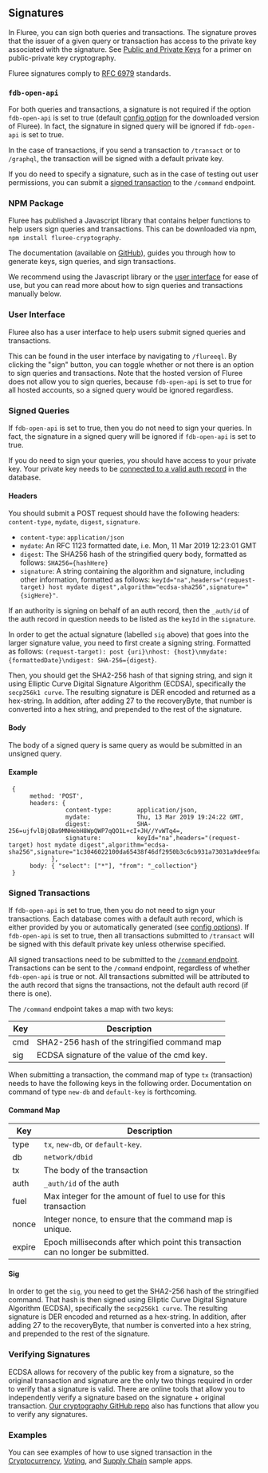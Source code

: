 ## Signatures

In Fluree, you can sign both queries and transactions. The signature proves that the issuer of a given query or transaction has access to the private key associated with the signature. See [Public and Private Keys](/docs/identity/public-private-keys) for a primer on public-private key cryptography.  

Fluree signatures comply to [RFC 6979](https://tools.ietf.org/html/rfc6979) standards.

### `fdb-open-api`
For both queries and transactions, a signature is not required if the option `fdb-open-api` is set to true (default [config option](/docs/getting-started/installation#config-options) for the downloaded version of Fluree). In fact, the signature in signed query will be ignored if `fdb-open-api` is set to true. 

In the case of transactions, if you send a transaction to `/transact` or to `/graphql`, the transaction will be signed with a default private key. 

If you do need to specify a signature, such as in the case of testing out user permissions, you can submit a [signed transaction](#signed-transactions) to the `/command` endpoint.  

### NPM Package

Fluree has published a Javascript library that contains helper functions to help users sign queries and transactions. This can be downloaded via npm, `npm install fluree-cryptography`. 

The documentation (available on <a href="https://github.com/fluree/cryptography" target="_blank">GitHub</a>), guides you through how to generate keys, sign queries, and sign transactions. 

We recommend using the Javascript library or the [user interface](#user-interface) for ease of use, but you can read more about how to sign queries and transactions manually below. 

### User Interface

Fluree also has a user interface to help users submit signed queries and transactions.

This can be found in the user interface by navigating to `/flureeql`. By clicking the "sign" button, you can toggle whether or not there is an option to sign queries and transactions. Note that the hosted version of Fluree does not allow you to sign queries, because `fdb-open-api` is set to true for all hosted accounts, so a signed query would be ignored regardless.

### Signed Queries
If `fdb-open-api` is set to true, then you do not need to sign your queries. In fact, the signature in a signed query will be ignored if `fdb-open-api` is set to true. 

If you do need to sign your queries, you should have access to your private key. Your private key needs to be [connected to a valid auth record](/docs/identity/auth-records) in the database.

#### Headers

You should submit a POST request should have the following headers: `content-type`, `mydate`, `digest`, `signature`.

- `content-type`: `application/json`
- `mydate`: An RFC 1123 formatted date, i.e. Mon, 11 Mar 2019 12:23:01 GMT
- `digest`: The SHA256 hash of the stringified query body, formatted as follows: `SHA256={hashHere}`
- `signature`: A string containing the algorithm and signature, including other information, formatted as follows: `keyId="na",headers="(request-target) host mydate digest",algorithm="ecdsa-sha256",signature="{sigHere}"`. 

If an authority is signing on behalf of an auth record, then the `_auth/id` of the auth record in question needs to be listed as the `keyId` in the `signature`.

In order to get the actual signature (labelled `sig` above) that goes into the larger signature value, you need to first create a signing string. Formatted as follows: `(request-target): post {uri}\nhost: {host}\nmydate: {formattedDate}\ndigest: SHA-256={digest}`. 

Then, you should get the SHA2-256 hash of that signing string, and sign it using Elliptic Curve Digital Signature Algorithm (ECDSA), specifically the `secp256k1 curve`. The resulting signature is DER encoded and returned as a hex-string. In addition, after adding 27 to the recoveryByte, that number is converted into a hex string, and prepended to the rest of the signature. 

#### Body

The body of a signed query is same query as would be submitted in an unsigned query. 

#### Example

```all
 {
      method: 'POST',
      headers: {
                content-type:       application/json,
                mydate:             Thu, 13 Mar 2019 19:24:22 GMT,
                digest:             SHA-256=ujfvlBjQBa9MNHebH8WpQWP7qQO1L+cI+JH//YvWTq4=,
                signature:          keyId="na",headers="(request-target) host mydate digest",algorithm="ecdsa-sha256",signature="1c3046022100da65438f46df2950b3c6cb931a73031a9dee9faaf1ea8d8dd1d83d5ac026635f022100aabe5483c7bd10c3a468fe720d0fbec256fa3e904e16ff9f330ef13f7921700b"
            },
      body: { "select": ["*"], "from": "_collection"}
 }
```

### Signed Transactions
If `fdb-open-api` is set to true, then you do not need to sign your transactions. Each database comes with a default auth record, which is either provided by you or automatically generated (see [config options](/docs/getting-started/installation#config-options)). If `fdb-open-api` is set to true, then all transactions submitted to `/transact` will be signed with this default private key unless otherwise specified. 

All signed transactions need to be submitted to the [`/command` endpoint](/api/downloaded-endpoints/overview). Transactions can be sent to the `/command` endpoint, regardless of whether `fdb-open-api` is true or not. All transactions submitted will be attributed to the auth record that signs the transactions, not the default auth record (if there is one).

The `/command` endpoint takes a map with two keys:

Key | Description
--- | ---
cmd | SHA2-256 hash of the stringified command map
sig | ECDSA signature of the value of the cmd key. 

When submitting a transaction, the command map of type `tx` (transaction) needs to have the following keys in the following order. Documentation on command of type `new-db` and `default-key` is forthcoming. 

#### Command Map

Key | Description
--- | ---
type | `tx`, `new-db`, or `default-key`. 
db | `network/dbid`
tx | The body of the transaction
auth | `_auth/id` of the auth
fuel | Max integer for the amount of fuel to use for this transaction
nonce | Integer nonce, to ensure that the command map is unique.
expire | Epoch milliseconds after which point this transaction can no longer be submitted. 

#### Sig

In order to get the `sig`, you need to get the SHA2-256 hash of the stringified command. That hash is then signed using Elliptic Curve Digital Signature Algorithm (ECDSA), specifically the `secp256k1 curve`. The resulting signature is DER encoded and returned as a hex-string. In addition, after adding 27 to the recoveryByte, that number is converted into a hex string, and prepended to the rest of the signature. 

### Verifying Signatures

ECDSA allows for recovery of the public key from a signature, so the original transaction and signature are the only two things required in order to verify that a signature is valid. There are online tools that allow you to independently verify a signature based on the signature + original transaction. <a href="https://github.com/fluree/cryptography" target="_blank">Our cryptography GitHub repo</a> also has functions that allow you to verify any signatures.

### Examples

You can see examples of how to use signed transaction in the [Cryptocurrency](/docs/examples/cryptocurrency), [Voting](/docs/examples/voting), and [Supply Chain](/docs/examples/supply-chain) sample apps. 